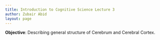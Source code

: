 ```yaml
---
title: Introduction to Cognitive Science Lecture 3
author: Zubair Abid
layout: page
---
```


**Objective**: Describing general structure of Cerebrum and Cerebral Cortex.
